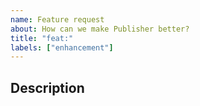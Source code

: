 ```yaml
---
name: Feature request
about: How can we make Publisher better?
title: "feat:"
labels: ["enhancement"]
---
```


## Description
